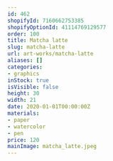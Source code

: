 ```yaml
---
id: 462
shopifyId: 7160662753385
shopifyOptionId: 41114769129577
order: 100
title: Matcha latte
slug: matcha-latte
url: art-works/matcha-latte
aliases: []
categories:
- graphics
inStock: true
isVisible: false
height: 30
width: 21
date: 2020-01-01T00:00:00Z
materials:
- paper
- watercolor
- pen
price: 120
mainImage: matcha_latte.jpeg
---
```

